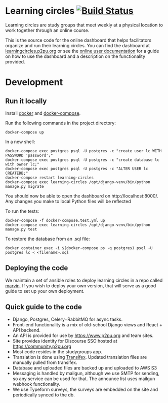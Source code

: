 # Learning circles [![Build Status](https://travis-ci.org/p2pu/learning-circles.svg?branch=master)](https://travis-ci.org/p2pu/learning-circles)

Learning circles are study groups that meet weekly at a physical location to work together through an online course.

This is the source code for the online dashboard that helps facilitators organize and run their learning circles. You can find the dashboard at [learningcircles.p2pu.org](https://learningcircles.p2pu.org/) or see the [online user documentation](https://learning-circles-user-manual.readthedocs.io/en/latest/) for a guide on how to use the dashboard and a description on the functionality provided.

# Development

## Run it locally

Install [docker](https://docs.docker.com/engine/install/) and [docker-compose](https://docs.docker.com/compose/install/).

Run the following commands in the project directory:

```
docker-compose up
```

In a new shell:

```
docker-compose exec postgres psql -U postgres -c "create user lc WITH PASSWORD 'password';"
docker-compose exec postgres psql -U postgres -c "create database lc with owner lc;"
docker-compose exec postgres psql -U postgres -c "ALTER USER lc CREATEDB;"
docker-compose restart learning-circles
docker-compose exec learning-circles /opt/django-venv/bin/python manage.py migrate
```

You should now be able to open the dashboard on http://localhost:8000/. Any changes you make to local Python files will be reflected

To run the tests:

```
docker-compose -f docker-compose.test.yml up
docker-compose exec learning-circles /opt/django-venv/bin/python manage.py test
```

To restore the database from an .sql file:
```
docker container exec -i $(docker-compose ps -q postgres) psql -U postgres lc < <filename>.sql
```

## Deploying the code

We maintain a set of ansible roles to deploy learning circles in a repo called [marvin](https://github.com/p2pu/marvin). If you wish to deploy your own version, that will serve as a good guide to set up your own deployment.

## Quick guide to the code

- Django, Postgres, Celery+RabbitMQ for async tasks.
- Front-end functionality is a mix of old-school Django views and React + API backend.
- An API is provided for use by https://www.p2pu.org and team sites.
- Site provides identity for Discourse SSO hosted at https://community.p2pu.org
- Most code resides in the studygroups app.
- Translation is done using [Transifex](https://www.transifex.com/p2pu/learning-circles/). Updated translation files are manually pulled from transifex.
- Database and uploaded files are backed up and uploaded to AWS S3
- Messaging is handled by mailgun, although we use SMTP for sending, so any service can be used for that. The announce list uses mailgun webhook functionality.
- We use Typeform surveys, the surveys are embedded on the site and periodically synced to the db.
